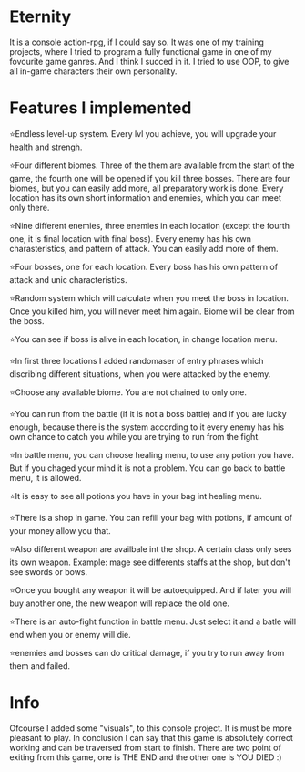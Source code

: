 # Eternity
It is a console action-rpg, if I could say so. It was one of my training projects, where I tried to program a fully functional game in one of my fovourite game ganres. And I think I succed in it. I tried to use OOP, to give all in-game characters their own personality.

# Features I implemented
⭐Endless level-up system. Every lvl you achieve, you will upgrade your health and strengh.

⭐Four different biomes. Three of the them are available from the start of the game, the fourth one will be opened if you kill three bosses. There are four biomes, but you can easily add more, all preparatory work is done. Every location has its own short information and enemies, which you can meet only there.

⭐Nine different enemies, three enemies in each location (except the fourth one, it is final location with final boss). Every enemy has his own charasteristics, and pattern of attack. You can easily add more of them.

⭐Four bosses, one for each location. Every boss has his own pattern of attack and unic characteristics.

⭐Random system which will calculate when you meet the boss in location. Once you killed him, you will never meet him again. Biome will be clear from the boss.

⭐You can see if boss is alive in each location, in change location menu.

⭐In first three locations I added randomaser of entry phrases which discribing different situations, when you were attacked by the enemy.

⭐Choose any available biome. You are not chained to only one.

⭐You can run from the battle (if it is not a boss battle) and if you are lucky enough, because there is the system according to it every enemy has his own chance to catch you while you are trying to run from the fight.

⭐In battle menu, you can choose healing menu, to use any potion you have. But if you chaged your mind it is not a problem. You can go back to battle menu, it is allowed.

⭐It is easy to see all potions you have in your bag int healing menu.

⭐There is a shop in game. You can refill your bag with potions, if amount of your money allow you that.

⭐Also different weapon are availbale int the shop. A certain class only sees its own weapon. Example: mage see differents staffs at the shop, but don't see swords or bows.

⭐Once you bought any weapon it will be autoequipped. And if later you will buy another one, the new weapon will replace the old one.

⭐There is an auto-fight function in battle menu. Just select it and a batle will end when you or enemy will die.

⭐enemies and bosses can do critical damage, if you try to run away from them and failed.

# Info
Ofcourse I added some "visuals", to this console project. It is must be more pleasant to play. In conclusion I can say that this game is absolutely correct working and can be traversed from start to finish. There are two point of exiting from this game, one is THE END and the other one is YOU DIED :)
